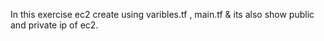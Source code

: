 In this exercise ec2 create using varibles.tf , main.tf & its also show public and private ip of ec2.
